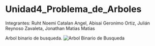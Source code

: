 # Unidad4_Problema_de_Arboles
Integrantes: Ruht Noemi Catalan Angel, Abisai Geronimo Ortiz, Julián Reynoso Zavaleta, Jonathan Matias Matias

Arbol binario de busqueda.
![Arbol Binario de Busqueda](https://user-images.githubusercontent.com/105089751/200430172-bf4bc4bd-7d45-4965-bc40-70e0bd0ad21d.jpeg)
